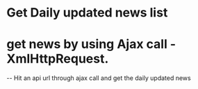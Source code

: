 # Get Daily updated news list 
# get news by using Ajax call  - XmlHttpRequest.
 -- Hit an api url through ajax call and get the daily updated news
